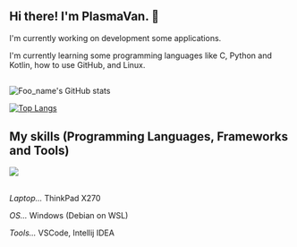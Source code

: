 ## Hi there! I'm PlasmaVan. 🚙
I'm currently working on development some applications.

I'm currently learning some programming languages like C, Python and Kotlin, how to use GitHub, and Linux.
##

![Foo_name's GitHub stats](https://github-readme-stats.vercel.app/api?username=dev-plasmavan&show_icons=true&theme=vue-dark)

[![Top Langs](https://github-readme-stats.vercel.app/api/top-langs/?username=dev-plasmavan&layout=compact&theme=vue-dark)](https://github.com/anuraghazra/github-readme-stats)


## My skills (Programming Languages, Frameworks and Tools)

<img src="https://skillicons.dev/icons?i=html,css,c,python,kotlin,github,vscode,docker,discord" /> <br /><br />

_Laptop..._ ThinkPad X270

_OS..._ Windows (Debian on WSL)

_Tools..._ VSCode, Intellij IDEA
